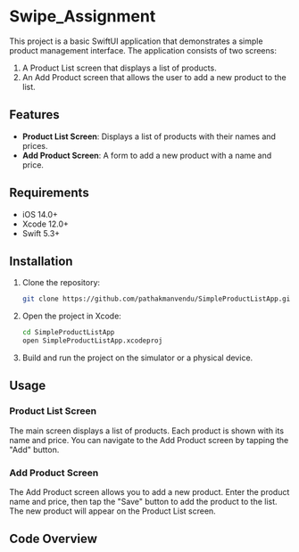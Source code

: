 # Swipe_Assignment

This project is a basic SwiftUI application that demonstrates a simple product management interface. The application consists of two screens:
1. A Product List screen that displays a list of products.
2. An Add Product screen that allows the user to add a new product to the list.

## Features

- **Product List Screen**: Displays a list of products with their names and prices.
- **Add Product Screen**: A form to add a new product with a name and price.

## Requirements

- iOS 14.0+
- Xcode 12.0+
- Swift 5.3+

## Installation

1. Clone the repository:
    ```sh
    git clone https://github.com/pathakmanvendu/SimpleProductListApp.git
    ```

2. Open the project in Xcode:
    ```sh
    cd SimpleProductListApp
    open SimpleProductListApp.xcodeproj
    ```

3. Build and run the project on the simulator or a physical device.

## Usage

### Product List Screen

The main screen displays a list of products. Each product is shown with its name and price. You can navigate to the Add Product screen by tapping the "Add" button.

### Add Product Screen

The Add Product screen allows you to add a new product. Enter the product name and price, then tap the "Save" button to add the product to the list. The new product will appear on the Product List screen.

## Code Overview
